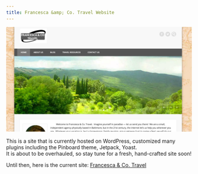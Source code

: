 ```yaml
---
title: Francesca &amp; Co. Travel Website
---
```


![Francesca &amp; Co. Travel Website](assets/img/work/proj-5/fco_ss.jpg)

This is a site that is currently hosted on WordPress, customized many plugins including the Pinboard theme, Jetpack, Yoast.  
It is about to be overhauled, so stay tune for a fresh, hand-crafted site soon!

Until then, here is the current site: [Francesca &amp; Co. Travel](http://www.francescatravel.com/)

